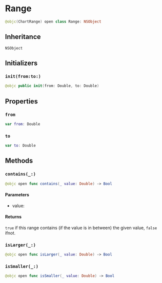 # Range

``` swift
@objc(ChartRange) open class Range: NSObject
```

## Inheritance

`NSObject`

## Initializers

### `init(from:to:)`

``` swift
@objc public init(from: Double, to: Double)
```

## Properties

### `from`

``` swift
var from: Double
```

### `to`

``` swift
var to: Double
```

## Methods

### `contains(_:)`

``` swift
@objc open func contains(_ value: Double) -> Bool
```

#### Parameters

  - value:

#### Returns

`true` if this range contains (if the value is in between) the given value, `false` ifnot.

### `isLarger(_:)`

``` swift
@objc open func isLarger(_ value: Double) -> Bool
```

### `isSmaller(_:)`

``` swift
@objc open func isSmaller(_ value: Double) -> Bool
```

